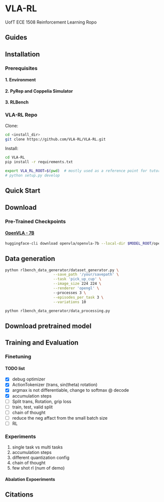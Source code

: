 # VLA-RL
UofT ECE 1508 Reinforcement Learning Ropo

## Guides

<!-- - Getting Started: [Installation](#installation), [Quickstart](#quickstart), [Checkpoints and Pre-Generated Datasets](#download), [Model Card](model-card.md)
- Data Generation: [Data Generation](#data-generation)
- Training & Evaluation: [Multi-Task Training and Evaluation](#training-and-evaluation), [Gotchas](#gotchas)
- Miscellaneous: [Recording Videos](#recording-videos), [Notebooks](#notebooks), [Disclaimers](#disclaimers-and-limitations), [FAQ](#faq), [Docker Guide](#docker-guide), [Licenses](#licenses)
- Acknowledgements: [Acknowledgements](#acknowledgements), [Citations](#citations) -->


## Installation

### Prerequisites

<!-- PerAct is built-off the [ARM repository](https://github.com/stepjam/ARM) by James et al. The prerequisites are the same as ARM.  -->

#### 1. Environment

<!-- ```bash
# setup a virtualenv with whichever package manager you prefer
virtualenv -p $(which python3.8) --system-site-packages VLA-RL-env
source peract_env/bin/activate
pip install --upgrade pip
``` -->

#### 2. PyRep and Coppelia Simulator

<!-- Follow instructions from the official [PyRep](https://github.com/stepjam/PyRep) repo; reproduced here for convenience:

PyRep requires version **4.1** of CoppeliaSim. Download: 
- [Ubuntu 16.04](https://downloads.coppeliarobotics.com/V4_1_0/CoppeliaSim_Player_V4_1_0_Ubuntu16_04.tar.xz)
- [Ubuntu 18.04](https://downloads.coppeliarobotics.com/V4_1_0/CoppeliaSim_Player_V4_1_0_Ubuntu18_04.tar.xz)
- [Ubuntu 20.04](https://www.coppeliarobotics.com/previousVersions#)

Once you have downloaded CoppeliaSim, you can pull PyRep from git:

```bash
cd <install_dir>
git clone https://github.com/stepjam/PyRep.git
cd PyRep
```

Add the following to your *~/.bashrc* file: (__NOTE__: the 'EDIT ME' in the first line)

```bash
export COPPELIASIM_ROOT=<EDIT ME>/PATH/TO/COPPELIASIM/INSTALL/DIR
export LD_LIBRARY_PATH=$LD_LIBRARY_PATH:$COPPELIASIM_ROOT
export QT_QPA_PLATFORM_PLUGIN_PATH=$COPPELIASIM_ROOT
```

Remember to source your bashrc (`source ~/.bashrc`) or 
zshrc (`source ~/.zshrc`) after this.

**Warning**: CoppeliaSim might cause conflicts with ROS workspaces. 

Finally install the python library:

```bash
pip install -r requirements.txt
pip install .
```

You should be good to go!
You could try running one of the examples in the *examples/* folder.

If you encounter errors, please use the [PyRep issue tracker](https://github.com/stepjam/PyRep/issues). -->

#### 3. RLBench

<!-- VLA-RL uses my [RLBench fork](https://github.com/VLA-RL/RLBench/tree/VLA-RL). 

```bash
cd <install_dir>
git clone -b VLA-RL https://github.com/VLA-RL/RLBench.git # note: 'VLA-RL' branch

cd RLBench
pip install -r requirements.txt
python setup.py develop
```

For [running in headless mode](https://github.com/MohitShridhar/RLBench/tree/peract#running-headless), tasks setups, and other issues, please refer to the [official repo](https://github.com/stepjam/RLBench). -->

### VLA-RL Repo
Clone:
```bash
cd <install_dir>
git clone https://github.com/VLA-RL/VLA-RL.git
```

Install:
```bash
cd VLA-RL
pip install -r requirements.txt

export VLA_RL_ROOT=$(pwd)  # mostly used as a reference point for tutorials
# python setup.py develop
```


<!-- **Note**: You might need versions of `torch==1.7.1` and `torchvision==0.8.2` that are compatible with your CUDA and hardware. Later versions should also be fine (in theory).  -->

## Quick Start

## Download

### Pre-Trained Checkpoints

#### [OpenVLA - 7B](https://huggingface.co/openvla/openvla-7b)

```bash
huggingface-cli download openvla/openvla-7b --local-dir $MODEL_ROOT/openvla-7b
```

## Data generation

```bash
python rlbench_data_generator/dataset_generator.py \
                      --save_path '/your/savepath' \
                      --task 'pick_up_cup' \
                      --image_size 224 224 \
                      --renderer 'opengl' \ 
                      --processes 3 \
                      --episodes_per_task 3 \
                      --variations 10
```

```bash
python rlbench_data_generator/data_processing.py
```

## Download pretrained model



## Training and Evaluation

### Finetuning

#### TODO list
- [x] debug optimizer
- [x] ActionTokenizer (trans, sin(theta) rotation)
- [x] argmax is not differentiable, change to softmax @ decode
- [x] accumulation steps
- [ ] Split trans, Rotation, grip loss
- [ ] train, test, valid split
- [ ] chain of thought
- [ ] reduce the neg affact from the small batch size
- [ ] RL 

### Experiments

1. single task vs multi tasks
2. accumulation steps
3. different quantization config
4. chain of thought
5. few shot rl (num of demo)

#### Abalation Expoeriments




## Citations 

<!-- **OpenVLA**
```
@article{kim2024openvla,
  title={OpenVLA: An Open-Source Vision-Language-Action Model},
  author={Kim, Moo Jin and Pertsch, Karl and Karamcheti, Siddharth and Xiao, Ted and Balakrishna, Ashwin and Nair, Suraj and Rafailov, Rafael and Foster, Ethan and Lam, Grace and Sanketi, Pannag and others},
  journal={arXiv preprint arXiv:2406.09246},
  year={2024}
}
```

**PerAct**
```
@inproceedings{shridhar2022peract,
  title     = {Perceiver-Actor: A Multi-Task Transformer for Robotic Manipulation},
  author    = {Shridhar, Mohit and Manuelli, Lucas and Fox, Dieter},
  booktitle = {Proceedings of the 6th Conference on Robot Learning (CoRL)},
  year      = {2022},
}
```

**RLBench**
```
@article{james2020rlbench,
  title={Rlbench: The robot learning benchmark \& learning environment},
  author={James, Stephen and Ma, Zicong and Arrojo, David Rovick and Davison, Andrew J},
  journal={IEEE Robotics and Automation Letters},
  volume={5},
  number={2},
  pages={3019--3026},
  year={2020},
  publisher={IEEE}
}
``` -->

